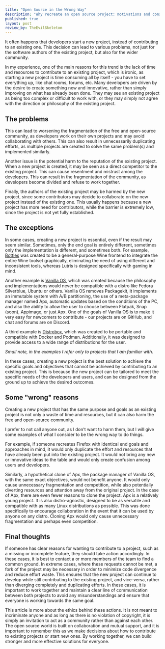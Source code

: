 ```yaml
---
title: "Open Source in the Wrong Way"
description: "Why recreate an open source project: motivations and consequences"
published: true
layout: post
review_by: TheEvilSkeleton
---
```


It often happens that developers start a new project, instead of contributing to an existing one. This decision can lead to various problems, not just for the software authors of the existing project, but also for the wider community.

In my experience, one of the main reasons for this trend is the lack of time and resources to contribute to an existing project, which is ironic, as starting a new project is time consuming all by itself - you have to set everything up, like chat rooms, forums, etc. Many developers are driven by the desire to create something new and innovative, rather than simply improving on what has already been done. They may see an existing project as being too complex or difficult to work with, or they may simply not agree with the direction or philosophy of the existing project.

## The problems

This can lead to worsening the fragmentation of the free and open-source community, as developers work on their own projects and may avoid collaborating with others. This can also result in unnecessarily duplicating efforts, as multiple projects are created to solve the same problem(s) and implemented similarly.

Another issue is the potential harm to the reputation of the existing project. When a new project is created, it may be seen as a direct competitor to the existing project. This can cause resentment and mistrust among the developers. This can result in the fragmentation of the community, as developers become divided and refuse to work together.

Finally, the authors of the existing project may be harmed by the new project, since some contributors may decide to collaborate on the new project instead of the existing one. This usually happens because a new project has more need for contributors, while the barrier is extremely low, since the project is not yet fully established.

## The exceptions

In some cases, creating a new project is essential, even if the result may seem similar. Sometimes, only the end goal is entirely different, sometimes only the implementation is different, and sometimes both. For example, [Bottles](https://usebottles.com/) was created to be a general-purpose Wine frontend to integrate the entire Wine toolset graphically, eliminating the need of using different and inconsistent tools, whereas Lutris is designed specifically with gaming in mind.

Another example is [Vanilla OS](https://vanillaos.org/), which was created because the philosophy and implementations would never be compatible with a distro like Fedora Silverblue, Ubuntu or others. Vanilla OS removes Packagekit, it implements an immutable system with A/B partitioning, the use of a meta-package manager named Apx, automatic updates based on the conditions of the PC, and also the ability to allow the user to choose between Flatpak, Snap (soon), Appimage, or just Apx. One of the goals of Vanilla OS is to make it very easy for newcomers to contribute - our projects are on GitHub, and chat and forums are on Discord.

A third example is [Distrobox](https://distrobox.privatedns.org/), which was created to be portable and compatible with Docker and Podman. Additionally, it was designed to provide access to a wide range of distributions for the user.

*Small note, in the examples I refer only to projects that I am familiar with.*

In these cases, creating a new project is the best solution to achieve the specific goals and objectives that cannot be achieved by contributing to an existing project. This is because the new project can be tailored to meet the specific needs of the developers and users, and can be designed from the ground up to achieve the desired outcomes.

## Some "wrong" reasons

Creating a new project that has the same purpose and goals as an existing project is not only a waste of time and resources, but it can also harm the free and open-source community.

I prefer to not call anyone out, as I don't want to harm them, but I will give some examples of what I consider to be the wrong way to do things.

For example, if someone recreates Firefox with identical end goals and approaches in mind, it would only duplicate the effort and resources that have already been put into the existing project. It would not bring any new or innovative ideas to the table and would only create confusion among users and developers.

Similarly, a hypothetical clone of Apx, the package manager of Vanilla OS, with the same exact objectives, would not benefit anyone. It would only cause unnecessary fragmentation and competition, while also potentially diverting resources and attention away from the original project. In the case of Apx, there are even fewer reasons to clone the project. Apx is a relatively young project. It is also distro-agnostic, designed to be as versatile and compatible with as many Linux distributions as possible. This was done specifically to encourage collaboration in the event that it can be used by anyone on any distro. Cloning Apx would only cause unnecessary fragmentation and perhaps even competition.

## Final thoughts

If someone has clear reasons for wanting to contribute to a project, such as a missing or incomplete feature, they should take action accordingly. In these cases, it is best to contact a or more members of the team to find a common ground. In extreme cases, where these requests cannot be met, a fork of the project may be necessary in order to minimize code divergence and reduce effort waste. This ensures that the new project can continue to develop while still contributing to the existing project, and vice-versa, rather than diverging completely and duplicating efforts. In these cases, it is important to work together and maintain a clear line of communication between both projects to avoid any misunderstandings and ensure that everyone is working towards the same goal.

This article is more about the ethics behind these actions. It is not meant to incriminate anyone and as long as there is no violation of copyright, it is simply an invitation to act as a community rather than against each other. The open source world is built on collaboration and mutual support, and it is important to remember this as we make decisions about how to contribute to existing projects or start new ones. By working together, we can build stronger and more effective solutions for everyone.
